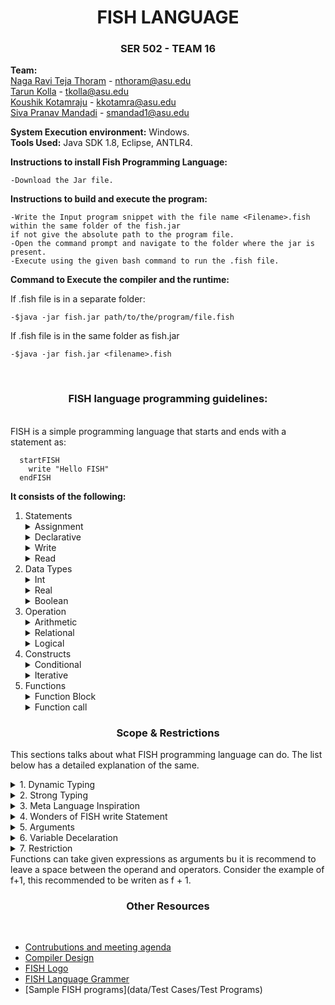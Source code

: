 
 <h1 align="center"> FISH LANGUAGE </h1>  
 <h3 align="center"> SER 502 - TEAM 16 </h3> 

 **Team:** <br> [Naga Ravi Teja Thoram](https://github.com/ravitejathoram)  - nthoram@asu.edu<br>
 [Tarun Kolla](https://github.com/tarunkolla) - tkolla@asu.edu<br>
 [Koushik Kotamraju](https://github.com/koushik1610) - kkotamra@asu.edu<br>
 [Siva Pranav Mandadi](https://github.com/mspranav) - smandad1@asu.edu<br>

 **System Execution environment:** Windows.<br>
 **Tools Used:** Java SDK 1.8, Eclipse, ANTLR4.<br>

 **Instructions to install Fish Programming Language:**<br>
 
    -Download the Jar file.
 
 **Instructions to build and execute the program:**<br>

    -Write the Input program snippet with the file name <Filename>.fish within the same folder of the fish.jar
    if not give the absolute path to the program file.
    -Open the command prompt and navigate to the folder where the jar is present.
    -Execute using the given bash command to run the .fish file. 
 
 **Command to Execute the compiler and the runtime:**<br>

  If .fish file is in a separate folder:<br>
  
    -$java -jar fish.jar path/to/the/program/file.fish 

  If .fish file is in the same folder as fish.jar<br>
  
    -$java -jar fish.jar <filename>.fish
 
 <br>

<h3 align="center"> FISH language programming guidelines: </h3>

 <br>
FISH is a simple programming language that starts and ends with a statement as: 
 
  
 ```
   startFISH
     write "Hello FISH"
   endFISH
 ```
 
 **It consists of the following:**
 <ol type="1">

   <li>Statements</li>
  
  <details>
  <summary>Assignment</summary>
   <p>
    Fish language supports assignment statements and can be writen as: 
	   
   ```
   $f
   f = 1
   ```
   </p>
   </details>
  
  <details>
 <summary>Declarative</summary>
   <p>
  Data types should be declared with a $ sign as:
  
  ```
  $a $b
  ```
   </p>
    </details>
  
  <details>
 <summary>Write</summary>
   <p>
    Write is used to display a promt such as:
    
   ```
    $f
    f=27
    write f
   ```
   Write can also be used to display portion of a line: 
   
   ```
   write "Keep fishing"
   ```
   </p>
  </details>
  
  
  <details>
 <summary>Read</summary>
   <p>
    Read is used for obtaining input of the primitive types such as Int and can be writen as:
    
   ```
   $f
   write "give the value of f:"
   read f
   ```
   </p>
    </details>
 <li>Data Types</li>
 <details>
 <summary>Int</summary>
  <p>
   It is recommended that Integer values are to be declared at the start of the program and can be initialized as follows:
  
   ```
   $f
   f = 0
   ```
   We can also have multiple initializations on the same line
   
   ```
   $f $i
   f = 0 i = -1
   ```
  </p>
  </details>
  
  <details>
 <summary>Real</summary>
 <p>
 Real numbers such as 1.0, 2.2, 3.67 etc., can be intialized as follows:
  
  ```
  $f
  f = 2.7
  ```
  As Fish language supports dynamic typing we do not have to specify the type.
 </p>
 
  </details>
  <details>
 <summary>Boolean</summary>
   <p>
    Fish supports boolean types and can be intialized as:
	   
   ```
   $f
   f = true
   $i
   i = false
   ```
   </p>
    </details>

  <li>Operation</li>
    <details>
 <summary>Arithmetic</summary>
   <p>
    Fish programming language suports arthmetic operations such as adition '+', subraction '-', multiplication '*', division '/', modulus '%'.	
   
   ```
   $f
   $i
   $operate
   i = 2
   read f
   
  operate = (f % 3) - i
  
  write operate
   ```
   </p>
    </details>
    
   <details>
 <summary>Relational</summary>
   <p>
   Fish supports relational operators such as equalto '==', notequalto '!=', lessthan '<', graterthan '>', lessthaorequalto '<=', greaterthanorequlato'>='. 
   
   ```
   $f $i
   f = 2
   read i
   if(i >= 2):
       wiite "i is greater than or equal to 2"
   endif
   ```
   </p>
    </details>
    
  <details>
 <summary>Logical</summary>
   <p>
   Logical operators AND '&&' , OR '||' are supported by fish and their syntax is as follows:
   
   ```
   $f
   f=1
   if(f&&1):
       write "It works"
   endif
   ```
   </p>
    </details>
   
   
  <li>Constructs</li>
    <details>
 <summary>Conditional</summary>
   <p>
    If is a control flow statement that starts as if(): and ends with endif as:
   
   ```
    $f
    read f
    
    if(f == 0):
        write "f is zero"
    endif 
   ```
   If can also be followed with an else sattement:
   
   ```
   $f $i $s $h
   f=0 i=1
   read h
   
   if( h == 0):
       s = f + i
       write s
   else:
       s = f * i
       write s
   endif
   ```
   </p>
    </details>
   
   <details>
   <summary>Iterative</summary>
   <p>
    The loop statement continually executes a block while a particular condition is true. Its syntax can be expressed as:
   
   ```
    $f
    f=4
    loop(f > 1):
        write f
	f = f - 1
    endloop
   ```
   </p>
   </details>
   <li>Functions</li>
   <details>
   <summary>Function Block</summary>
   <p>
   Fish language supports functions that start with fun(), ends with endfun and should have a return as:
	   
   ```
   fun NAME($f):
       <statements>
       <return Statement> 
   endfun    
   ```
   </p>
   </details>
    <details>
   <summary>Function call</summary>
   <p>
   Functions in Fish supports function calls as that also writes return values:
	 
   ```
   $f $i
   f = NAME(<argument>)
   f = i + NAME(<argument>)
   write NAME(<argument>)
   ```
   </p>
   </details>
   
</ol> 


 <h3 align= "center" >Scope & Restrictions</h3>

This sections talks about what FISH programming language can do. The list below has a detailed explanation of the same.

  
  <details>
  <summary>1. Dynamic Typing</summary>
 <p> 
	<ul>
 
 <li> Our programming language dynamically decides the data types of variables just like Java Script/Python.</li>
 <li> We support three data types and user only need to declare variable, need not bother about type of variable. </li>
	 <li>   Whenever a variable is declared we are giving default value as "0" and setting default type as "NONE". </li>
	 <li>   Based on the context, we typecast data or shows error message to perform operations among data types. 
	 <li>   Consider the example in "data/testcases" section "dynamicTyping.fish" program, </li>
	   			o/p of that program is : <br>
		                        
	a: 
	1 type:NUMBER
	a:
	3.0 type:REAL
					
&emsp; The output illustrates the dynamic typing in our language because based on context the type of variable "a" is 
	   changing. 
	  <li>  The simple pinciple we followed in order to achieve dynamic typing is taking care of context/types whenever assignment
	   statement triggers. 
	   <li> The priority FISH follows to choose type based on context whenever heterogenous types occurs is <br>
	   &emsp; <b>	Scenario 1 </b>(in case of Arithemetic and Relational Operations): <br>  &emsp; REAL > NUMBER > NONE (example "dynamicTyping.fish" also illustrates this concept at the statement a = a + b <br> &emsp; where b = 2.0 after executing this statement a becomes REAL prior to that it is NUMBER) <br>
	  &emsp; <b>Scanario 2 </b>(in case of Logical operations) : <br>  &emsp; BOOLEAN (logical operations such as AND/OR works only if operands are BOOLEAN)</ul> </p>
 </details>
 

	   
 <details>
 <summary>2. Strong Typing</summary>
 <p>
	 <ul> <li>Identifier and assignment statement are places where we can loose our control over program. Whenever we are assigning a identifier
	   to another indentifier i.e a=b (b must hold a value prior to this assignment statement). Since Fish is a Strongly typed language it </li> <br> 
	  &emsp; checks scope of 'b' in the environment before assignment. <br>
	  &emsp; Consider the program in our test cases "strongTyping.fish", 
	   			
	o/p of that program is :
	variable not declared : d
	variable not declared : b
				
(*PRINTING ERROR MESSAGES AS OUR OWN EXCEPTIONS ARE NOT DEFINED*) <br>
		<li>This program proves that FISH dont allow assignment of undeclared variable to another varible or use of undeclared variable any where in the program thereby proving the quality of STRONG TYPING. </li>
		<li> The restriction in this strong typing occurs only at "checking no.of arguments at functioncall == no.of parameters at function definition". We havenot checked this during runtime. </li> </ul> </p>
 </details>
 
  <details>
 <summary>3. Meta Language Inspiration</summary>
 <p>
	 <ul>
		 <li>Inspired from ML, Fish also prints type of "variable" on console when used along with write "statement" (i.e write a => display value and type of 'a' on console).  <br>  Printing type of variable will also exibits our "DYNAMIC TYPING".</p> </li>
		 </ul>
 </details>
 
  <details>
 <summary>4. Wonders of FISH write Statement</summary>
 <p> 
		<ul> <li>write can hold a function call (prints return value) </li>
		<li>write can evaluate expressions (arithemetic operations,logical and relational operations) </li>
	(illustrated in "wondersOFWrite.fish" program and "sampleFunc.fish") </ul></p>
 </details>
 
  <details>
 <summary>5. Arguments</summary>
 <p><ul><li>FISH Functions can take expressions as "arguments" and Fish Fucntions can be part of expressions. This scenario is illustrated in the "sampleFunc.fish" program.</li></ul></p>
 </details>
 
  <details>
 <summary>6. Variable Decelaration</summary>
 <p><ul><li>Fish allows to declare variable at any part of program and from that point of declaration that variable holds "Global Scope". This is good thing but this led to some restriction for us i.e. Use of Same variables in the Function Block and Main Block can corrupt the program. This problem is due to use of global environment hash table instead we have to create environment states block specifically to restrict scope. </li></ul></p>
 </details>
 
  <details>
 <summary>7. Restriction</summary>
 <p><ul><li>FISH functions demand atleast one argument. Our grammar and runtime is in accordance with this feature. </li>
	  <li> FISH fucntions do not support "Recursion". <br>
	   			The reason for this is because we havent created Dynamic Stack Frame to handle environment and runtimestack of each function. We handled everything in global stack. </li>
	  <li> FISH functions expects definition of recent function call first.  <br>
	   			 Consider the example "sampleFunctions.fish" in this as "SUB" is latest function call the definition of the SUB must be found prior to "ADD" <br> 
	   			The reason for this restriction is due to usage of stack during compile time while forming intermediate code to store the point of function call.</li></ul> </p>
 </details>
 Functions can take given expressions as arguments bu it is recommend to leave a space between the operand and operators. Consider the example of f+1, this recommended to be writen as f + 1.

 
 <br>

<h3 align = "center"> Other Resources </h3> <br>

 * [Contrubutions and meeting agenda](doc/contribution.txt) 
 * [Compiler Design](doc/design/Compiler-Design.jpg)
 * [FISH Logo](doc/design/FISH.jpg)
 * [FISH Language Grammer](doc/design/grammar/FishLanguage.g4)
 * [Sample FISH programs](data/Test Cases/Test Programs)
